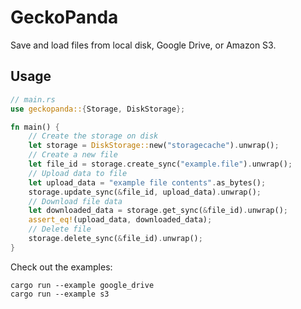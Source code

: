 # GeckoPanda
Save and load files from local disk, Google Drive, or Amazon S3.

## Usage
```rust
// main.rs
use geckopanda::{Storage, DiskStorage};

fn main() {
    // Create the storage on disk
    let storage = DiskStorage::new("storagecache").unwrap();
    // Create a new file
    let file_id = storage.create_sync("example.file").unwrap();
    // Upload data to file
    let upload_data = "example file contents".as_bytes();
    storage.update_sync(&file_id, upload_data).unwrap();
    // Download file data
    let downloaded_data = storage.get_sync(&file_id).unwrap();
    assert_eq!(upload_data, downloaded_data);
    // Delete file
    storage.delete_sync(&file_id).unwrap();
}
```

Check out the examples:
```console
cargo run --example google_drive
cargo run --example s3
```
